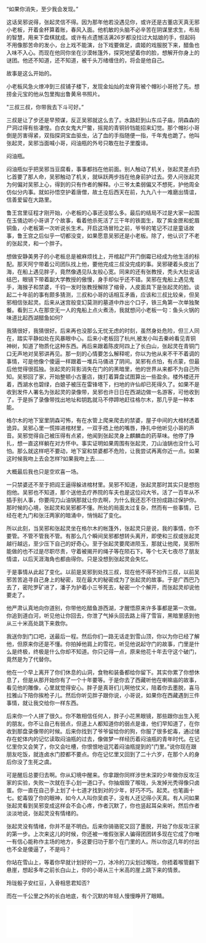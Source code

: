 “如果你消失，至少我会发现。”

这话吴邪说得，张起灵信不得。因为那年他若没遇见你，或许还是古董店天真无邪小老板，开着金杯算着账，春风入面。他机敏的头脑不必辛苦在阴谋里求生，布局的智慧，用来下盘棋就成。或许有点遗憾活满26岁都没拉过大姑娘的手，但起码不用像那苦命的发小，台上戏不能演，台下戏要做足，虞姬的戏服脱下来，醋鱼也入味不入心。而现在他同你坐在沙漠帐篷外，探究地望着你的脸，想解开你身上的谜团。他还不知道，还不知道，被千头万绪缠住的，将会是他自己。

故事是这么开始的。

小老板风急火燎冲到三叔铺子楼下，发现金灿灿的龙脊背被个帽衫小哥抢了先。想捞金元宝的他从包里掏出鲁黄帛书照片。

"三叔三叔，你带我去下斗可好。”

三叔是让了步还是早预谋，反正吴邪就这么去了。水路赶到山东瓜子庙，阴森森的尸洞过得有些凄惶。白衣女鬼大尸鳖，摇晃的青铜铃铛能招来幻觉。那个帽衫小哥倒是厉害得紧，双指探洞宝血驱虫，沾了血的手指随便一指，千年鬼也跪了。他叫张起灵，吴邪当面喊小哥，闷油瓶的外号只敢在肚子里腹诽。

闷油瓶。

闷油瓶似乎把吴邪当豆腐看，事事都挡在他前面。别人触动了机关，张起灵差点扔匕首要了那人命，吴邪触动了机关，就纵跃两步挡在他身前护过去。旁人问张起灵为何偏对吴邪上心，得到的只有作者的解释。小三爷太柔弱偏又不想死，护他周全仿似分内事。就如孙悟空护着唐僧，故土在后西天在前，九九八十一难磨出情谊，信善爱留在大路里。

鲁王宫里征程才刚开始，小老板的心事还没那么多。最后的结局不过是大家一起围在玉俑边听小哥讲了个故事，看着他杀死活了三干年的铁面生，取了紫金匣和蛇眉铜鱼，小老板第一次听说长生术。开启这场冒险之前，爷爷的笔记不过是童话故事，鲁王宫之后似乎一切都没变，如果愿意吴邪还是小老板。除了，他认识了不老的张起灵，和一个胖子。

想做安静美男子的小老板总是被麻烦找上，开棺起尸开门倒霉已经成为他生活的标配。那天阿宁带着公司团队找上他，要他完成三叔没完成的事。吴邪硬着头皮出了海，在船上遇见胖子，竟然像遇见队友般心宽。同来的还有张教授，秃头大肚说话结巴，眼镜下带着副大学教授的傲慢，身手却似乎还不错。吴邪在鬼船上遇见鬼手，海猴子和禁婆，千钧一发时张教授解除了缩骨，人皮面具下是张起灵的脸。谈起二十年前的事有颇多猜测，三叔和小哥的话相互矛盾，应该和三叔比较亲，但吴邪相信张起灵。后来从迷宫般变幻莫测的墓道中炸出个口子，铁三角第一次单独聚餐。看到三人在那空无一人的鬼船上点火煮汤，我就想问小老板一句：鱼头火锅的味道比起西湖醋鱼如何?

我猜很好，我猜很好。后来再也没那么无忧无虑的时刻，虽然身处危险，但三人同在，踏实平静如处在风暴眼中心。后来小老板回了杭州,被发小叫去秦岭看见青铜神树，知道了物质化这种东西。再后来跟着陈皮阿四上了长白山，张起灵在青铜门口无声地对吴邪讲再见。那一刻的心情要怎么解释呢，你以为他从来不干不着调的事情，可是他像个傻逼一样跟着一堆兵马俑进了阴间。吴邪有点怕，有点蒙，但最后他觉得很孤独。张起灵的背影消失在门的的黑暗里，他的世界从来都不为自己所知。吴邪回了家，开始整顿小古董店，拨打着算盘试图算出一些盈余。楼外楼还开着，西湖水也碧绿，白娘子被压在雷锋塔下，扫地的许仙却已死得久了。如果不是收到发件人署名为张起灵的录像带，吴邪也许日日在西湖边做一名游客，可他收到了。于是拆了录像带找出地址和钥匙就马不停蹄地赶往格尔木，那几乎是一种本能。

格尔木的地下室里阴森可怖，有在水管上爬来爬去的禁婆，屋子中间的大棺材透着诡异。吴邪心里一慌摔进棺材里，一双手捂上他的嘴唇，挣扎中他听见小哥的声音。吴邪觉得自己被压得有点紧，他闻到张起灵身上麒麟血的药草味。他停了挣扎，想一直这样躺在对方怀中。事实证明如果周围有张起灵，刀山油锅也没什么可怕。那么就这样吧不要动，地下室和禁婆都不危险，让我尝试再离你近一点。如果这时候我吻上去会怎样?如果我吻上去......

大概最后我也只是空欢喜一场。

一只禁婆还不至于把阎王逼得躲进棺材里。吴邪不知道，张起灵那时其实只是想抱抱他。吴邪也不知道，那个送他去疗养院的车夫也是这位闷大爷。活了一百年从不插手别人事，你要闯刀山油锅那就让你去啊，为什么我还忍不住扮成路过保护你。那时候的心境，张起灵和吴邪都不懂。所处的局面太过复杂，然而有一些事情，已经在老九门和张汪两家的暗涌中，悄悄起了变化。

所以此刻，当吴邪和张起灵坐在格尔木的帐篷外，张起灵只是说，我的事情，你不要管。不管不管我不管。有那么几个瞬间吴邪都想转头离开，即使和三叔或张起灵越行越远，至少压下自己的好奇心。至于张起灵要爬进陨玉，那就让他爬，吴邪所能做的也不过是尽职尽责，守着被揭开的绳子等在陨石下。等个七天七夜尽了朋友情谊，以后天涯海角也都由得你。只是没想到张起灵会失忆。

于是事情从此起了变化。以前是吴邪到处找三叔，现在他不得不扮作三叔，以前吴邪苦苦追寻自己身上的秘密，现在最大的秘密成为了张起灵的故事。于是广西巴乃去了，密陀罗矿进了，潘子为护着小三爷死去，秘密一个个解开，而张起灵却说他要走了。

他严肃认真地向你道别，你带他吃醋鱼游西湖，才醒悟原来许多事都是第一次做。你追到道白河，听见他让你回去，你泄了气掉头回去路上得了雪盲，黑暗里感到他从三十米高处跳下来救你。

我送你到门口吧，送最后一程。然后你们一路无话走到雪山顶，你以为你已经了解他，但原来你还是不懂。你拍掉他肩上的雪花，听见他说起守门的故事，门里是什么是终极，终极是什么你却不知道。你只记得一点，原来他花十年去守这个破门，竟然是为了代替你。

他在一个早上离开了你们休息的山洞，食物和装备都给你留下。其实你累了你想休息了，但是从那开始你有了一个十年要等。于是你去了西藏听他在喇嘛庙的故事，看见他的雕像，心里就觉得安心。胖子是真哥们儿啊他仗义，陪着你去墨脱，喜马拉雅山下陪你挨枪子儿。然后你听见胖子跟你说，小哥说，如果你在西藏遇到三件事情，就让我交给你一样东西。

后来你一个人拼了很久。你不敢相信任何人，胖子小花黑眼镜，那些跟你出生入死的朋友。你不让自己有弱点，但道上人都知道你的弱点是谁，他们早知道了，在你收到那盘录像带的时候。后来你找到了爷爷留给你的狗，你服了很多蛇毒，通过储存在蛇体内的记忆读取闷油瓶的过去，像做梦一样经历着闷油瓶的青年时代。在记忆里你又会笑了，你又会吐槽，你恨恨地诅咒着闷油瓶提到的"门里。”说你现在跟朋友吃饭，就连卤水门腔都不要点。你在记忆里又回到了二十六岁，在那个人的身后你没了生死之虞。

可是醒后总要归去啊。你从幻境中醒来。你拿跟你同样涉世未深的少年做你反攻汪家的实验，失败一次就在手心划一道口子。你抽烟毁了喉咙，头发掉光秃得像只卤蛋。你一直在自己手上划了十七道才找到对的少年，好巧不巧。起灵。也笔画十七。蛇毒毁了你的眼神，如今人人叫你吴疯子，没有人还记得小天真。有人问如果张起灵看到吴邪变成这样会不会心疼，作者沉默了，你也竖起耳朵来听。然后作者淡淡地说，张起灵没有情绪的。

张起灵没有情绪，你并不是不明白。后来你骑骆驼又回了墨脱，开始了你反攻汪家的第一步。上次来这儿的时候，你还被一堆假张家人骗得团团转多现在它成了你唯一有信心能称作主场的地方，多这要归功于那个在门里的人。所以你这几年的付出也不全是傻逼了，不是吗？

你站在雪山上，等着你早就计划好的一刀，冰冷的刀尖划过喉咙，你捂着喉管翻下悬崖，想起多年之前长白山上，你的小哥从三十米高的崖上跳下来的情景。

玲珑骰子安红豆，入骨相思君知否?

而在一千公里之外的长白地底，有个沉默的年轻人慢慢睁开了眼睛。









<iframe src="//music.163.com/outchain/player?type=2&amp;id=28798748&amp;auto=1&amp;height=66" width="330" height="86" frameborder="no" marginwidth="0" marginheight="0"></iframe>